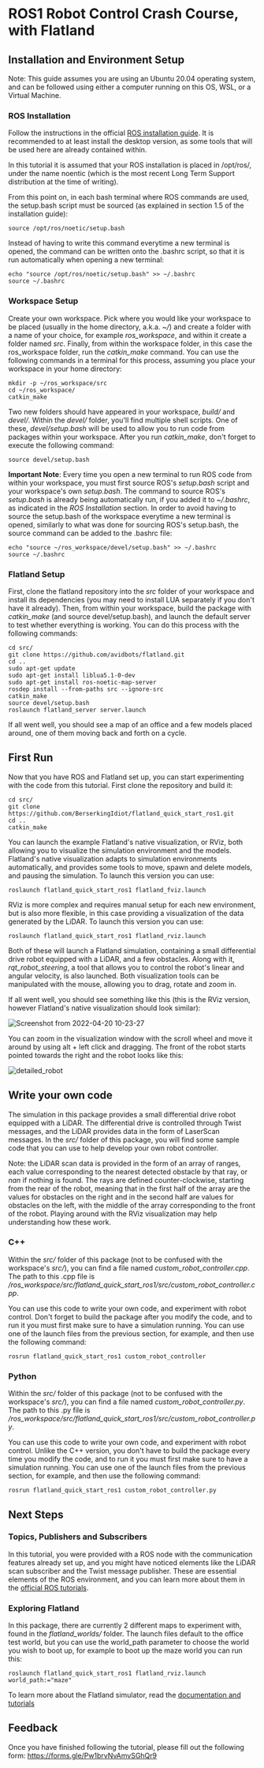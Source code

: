 # ROS1 Robot Control Crash Course, with Flatland

## Installation and Environment Setup

Note: This guide assumes you are using an Ubuntu 20.04 operating system, and can be followed using either a computer running on this OS, WSL, or a Virtual Machine.

### ROS Installation

Follow the instructions in the official [ROS installation guide](http://wiki.ros.org/noetic/Installation/Ubuntu). It is recommended to at least install the desktop version, as some tools that will be used here are already contained within.

In this tutorial it is assumed that your ROS installation is placed in /opt/ros/, under the name noentic (which is the most recent Long Term Support distribution at the time of writing).

From this point on, in each bash terminal where ROS commands are used, the setup.bash script must be sourced (as explained in section 1.5 of the installation guide):

```
source /opt/ros/noetic/setup.bash
```

Instead of having to write this command everytime a new terminal is opened, the command can be written onto the .bashrc script, so that it is run automatically when opening a new terminal:

```
echo "source /opt/ros/noetic/setup.bash" >> ~/.bashrc
source ~/.bashrc
```

### Workspace Setup

Create your own workspace. Pick where you would like your workspace to be placed (usually in the home directory, a.k.a. _~/_) and create a folder with a name of your choice, for example _ros\_workspace_, and within it create a folder named _src_. Finally, from within the workspace folder, in this case the ros_workspace folder, run the _catkin\_make_ command. You can use the following commands in a terminal for this process, assuming you place your workspace in your home directory:

```
mkdir -p ~/ros_workspace/src
cd ~/ros_workspace/
catkin_make
```

Two new folders should have appeared in your workspace, _build/_ and _devel/_. Within the _devel/_ folder, you'll find multiple shell scripts. One of these, _devel/setup.bash_ will be used to allow you to run code from packages within your workspace. After you run _catkin\_make_, don't forget to execute the following command:

```
source devel/setup.bash
```

**Important Note**: Every time you open a new terminal to run ROS code from within your workspace, you must first source ROS's _setup.bash_ script and your workspace's own _setup.bash_. The command to source ROS's _setup.bash_ is already being automatically run, if you added it to _~/.bashrc_, as indicated in the _ROS Installation_ section. In order to avoid having to source the setup.bash of the workspace everytime a new terminal is opened, similarly to what was done for sourcing ROS's setup.bash, the source command can be added to the .bashrc file:
```
echo "source ~/ros_workspace/devel/setup.bash" >> ~/.bashrc
source ~/.bashrc
```

### Flatland Setup

First, clone the flatland repository into the _src_ folder of your workspace and install its dependencies (you may need to install LUA separately if you don't have it already). Then, from within your workspace, build the package with _catkin\_make_ (and source devel/setup.bash), and launch the default server to test whether everything is working. You can do this process with the following commands:

```
cd src/
git clone https://github.com/avidbots/flatland.git
cd ..
sudo apt-get update
sudo apt-get install liblua5.1-0-dev
sudo apt-get install ros-noetic-map-server
rosdep install --from-paths src --ignore-src
catkin_make
source devel/setup.bash
roslaunch flatland_server server.launch
```

If all went well, you should see a map of an office and a few models placed around, one of them moving back and forth on a cycle.

## First Run

Now that you have ROS and Flatland set up, you can start experimenting with the code from this tutorial. First clone the repository and build it:
```
cd src/
git clone https://github.com/BerserkingIdiot/flatland_quick_start_ros1.git
cd ..
catkin_make
```
You can launch the example Flatland's native visualization, or RViz, both allowing you to visualize the simulation environment and the models.
Flatland's native visualization adapts to simulation environments automatically, and provides some tools to move, spawn and delete models, and pausing the simulation. To launch this version you can use:
```
roslaunch flatland_quick_start_ros1 flatland_fviz.launch
```
RViz is more complex and requires manual setup for each new environment, but is also more flexible, in this case providing a visualization of the data generated by the LiDAR. To launch this version you can use:
```
roslaunch flatland_quick_start_ros1 flatland_rviz.launch
```
Both of these will launch a Flatland simulation, containing a small differential drive robot equipped with a LiDAR, and a few obstacles. Along with it, _rqt\_robot\_steering_, a tool that allows you to control the robot's linear and angular velocity, is also launched. Both visualization tools can be manipulated with the mouse, allowing you to drag, rotate and zoom in.

If all went well, you should see something like this (this is the RViz version, however Flatland's native visualization should look similar):

![Screenshot from 2022-04-20 10-23-27](https://user-images.githubusercontent.com/38168315/164197987-29a0a7ce-2651-4777-bcbb-07eb2cf1137f.png)

You can zoom in the visualization window with the scroll wheel and move it around by using alt + left click and dragging. The front of the robot starts pointed towards the right and the robot looks like this:

![detailed_robot](https://user-images.githubusercontent.com/38168315/175785428-7792a770-7a78-4777-91b3-50555e26e98a.png)

## Write your own code

The simulation in this package provides a small differential drive robot equipped with a LiDAR. The differential drive is controlled through Twist messages, and the LiDAR provides data in the form of LaserScan messages. In the _src/_ folder of this package, you will find some sample code that you can use to help develop your own robot controller.

Note: the LiDAR scan data is provided in the form of an array of ranges, each value corresponding to the nearest detected obstacle by that ray, or _nan_ if nothing is found. The rays are defined counter-clockwise, starting from the rear of the robot, meaning that in the first half of the array are the values for obstacles on the right and in the second half are values for obstacles on the left, with the middle of the array corresponding to the front of the robot. Playing around with the RViz visualization may help understanding how these work.

### C++

Within the _src/_ folder of this package (not to be confused with the workspace's _src/_), you can find a file named _custom\_robot\_controller.cpp_. The path to this .cpp file is _/ros\_workspace/src/flatland\_quick\_start\_ros1/src/custom\_robot\_controller.cpp_.

You can use this code to write your own code, and experiment with robot control. Don't forget to build the package after you modify the code, and to run it you must first make sure to have a simulation running. You can use one of the launch files from the previous section, for example, and then use the following command:
```
rosrun flatland_quick_start_ros1 custom_robot_controller
```

### Python

Within the _src/_ folder of this package (not to be confused with the workspace's _src/_), you can find a file named _custom_robot_controller.py_. The path to this .py file is _/ros\_workspace/src/flatland\_quick\_start\_ros1/src/custom\_robot\_controller.py_.

You can use this code to write your own code, and experiment with robot control. Unlike the C++ version, you don't have to build the package every time you modify the code, and to run it you must first make sure to have a simulation running. You can use one of the launch files from the previous section, for example, and then use the following command:
```
rosrun flatland_quick_start_ros1 custom_robot_controller.py
```

## Next Steps

### Topics, Publishers and Subscribers

In this tutorial, you were provided with a ROS node with the communication features already set up, and you might have noticed elements like the LiDAR scan subscriber and the Twist message publisher. These are essential elements of the ROS environment, and you can learn more about them in the [official ROS tutorials](http://wiki.ros.org/ROS/Tutorials).

### Exploring Flatland

In this package, there are currently 2 different maps to experiment with, found in the _flatland\_worlds/_ folder. The launch files default to the office test world, but you can use the world_path parameter to choose the world you wish to boot up, for example to boot up the maze world you can run this:
```
roslaunch flatland_quick_start_ros1 flatland_rviz.launch world_path:="maze" 
```

To learn more about the Flatland simulator, read the [documentation and tutorials](https://flatland-simulator.readthedocs.io/en/latest/)

## Feedback

Once you have finished following the tutorial, please fill out the following form: https://forms.gle/Pw1brvNvAmvSGhQr9

